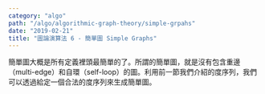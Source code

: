 ```yaml
---
category: "algo"
path: "/algo/algorithmic-graph-theory/simple-grpahs"
date: "2019-02-21"
title: "圖論演算法 6 - 簡單圖 Simple Graphs"
---
```


簡單圖大概是所有定義裡頭最簡單的了。所謂的簡單圖，就是沒有包含重邊（multi-edge）和自環（self-loop）的圖。利用前一節我們介紹的度序列，我們可以透過給定一個合法的度序列來生成簡單圖。

